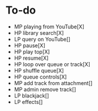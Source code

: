 # To-do

* MP playing from YouTube[X]
* HP library search[X]
* LP query on YouTube[]
* HP pause[X]
* HP play top[X]
* HP resume[X]
* HP loop over queue or track[X]
* HP shuffle queue[X]
* HP queue controls[X]
* MP add track from attachment[]
* MP admin remove track[]
* LP blackjack[]
* LP effects[]
